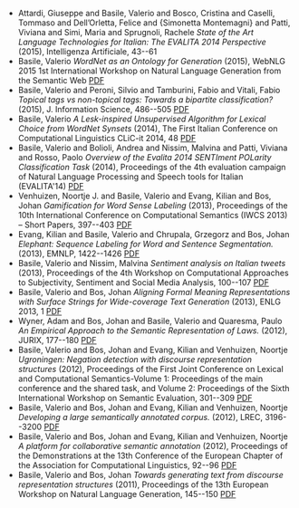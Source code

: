 - Attardi, Giuseppe and Basile, Valerio and Bosco, Cristina and Caselli, Tommaso and Dell’Orletta, Felice and {Simonetta Montemagni} and Patti, Viviana and Simi, Maria and Sprugnoli, Rachele *State of the Art Language Technologies for Italian: The EVALITA 2014 Perspective* (2015), Intelligenza Artificiale, 43--61 
- Basile, Valerio *WordNet as an Ontology for Generation* (2015), WebNLG 2015 1st International Workshop on Natural Language Generation from the Semantic Web  [PDF](files/70/basile-abstract.pdf)
- Basile, Valerio and Peroni, Silvio and Tamburini, Fabio and Vitali, Fabio *Topical tags vs non-topical tags: Towards a bipartite classification?* (2015), J. Information Science, 486--505  [PDF](files/68/55a4f9eb08ae81aec91327f8.pdf)
- Basile, Valerio *A Lesk-inspired Unsupervised Algorithm for Lexical Choice from WordNet Synsets* (2014), The First Italian Conference on Computational Linguistics CLiC-it 2014, 48  [PDF](files/72/Basile2014.pdf)
- Basile, Valerio and Bolioli, Andrea and Nissim, Malvina and Patti, Viviana and Rosso, Paolo *Overview of the Evalita 2014 SENTIment POLarity Classification Task* (2014), Proceedings of the 4th evaluation campaign of Natural Language Processing and Speech tools for Italian (EVALITA'14)  [PDF](files/92/Sentipolc2014.pdf)
- Venhuizen, Noortje J. and Basile, Valerio and Evang, Kilian and Bos, Johan *Gamification for Word Sense Labeling* (2013), Proceedings of the 10th International Conference on Computational Semantics (IWCS 2013) – Short Papers, 397--403  [PDF](files/74/W13-0215.pdf)
- Evang, Kilian and Basile, Valerio and Chrupala, Grzegorz and Bos, Johan *Elephant: Sequence Labeling for Word and Sentence Segmentation.* (2013), EMNLP, 1422--1426  [PDF](files/76/D13-1146.pdf)
- Basile, Valerio and Nissim, Malvina *Sentiment analysis on Italian tweets* (2013), Proceedings of the 4th Workshop on Computational Approaches to Subjectivity, Sentiment and Social Media Analysis, 100--107  [PDF](files/88/W13-1614.pdf)
- Basile, Valerio and Bos, Johan *Aligning Formal Meaning Representations with Surface Strings for Wide-coverage Text Generation* (2013), ENLG 2013, 1  [PDF](files/78/W13-2101.pdf)
- Wyner, Adam and Bos, Johan and Basile, Valerio and Quaresma, Paulo *An Empirical Approach to the Semantic Representation of Laws.* (2012), JURIX, 177--180  [PDF](files/82/WynerEtAlCCBoxerJURIX2012.pdf)
- Basile, Valerio and Bos, Johan and Evang, Kilian and Venhuizen, Noortje *Ugroningen: Negation detection with discourse representation structures* (2012), Proceedings of the First Joint Conference on Lexical and Computational Semantics-Volume 1: Proceedings of the main conference and the shared task, and Volume 2: Proceedings of the Sixth International Workshop on Semantic Evaluation, 301--309  [PDF](files/80/S12-1040.pdf)
- Basile, Valerio and Bos, Johan and Evang, Kilian and Venhuizen, Noortje *Developing a large semantically annotated corpus.* (2012), LREC, 3196--3200  [PDF](files/84/534_Paper.pdf)
- Basile, Valerio and Bos, Johan and Evang, Kilian and Venhuizen, Noortje *A platform for collaborative semantic annotation* (2012), Proceedings of the Demonstrations at the 13th Conference of the European Chapter of the Association for Computational Linguistics, 92--96  [PDF](files/86/BasileBosEvangVenhuizen2012EACL.pdf)
- Basile, Valerio and Bos, Johan *Towards generating text from discourse representation structures* (2011), Proceedings of the 13th European Workshop on Natural Language Generation, 145--150  [PDF](files/90/W11-2819.pdf)
